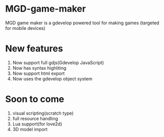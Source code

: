 # MGD-game-maker
MGD game maker is a gdevelop powered tool for making games (targeted for mobile devices)
# New features 
1. Now support full gdjs(Gdevelop JavaScript)
2. Now has syntax highliting
3. Now support html export
4. Now uses the gdevelop object system

# Soon to come
1. visual scripting(scratch type)
2. full resource handling
3. Lua support(for love2d)
4. 3D model import
